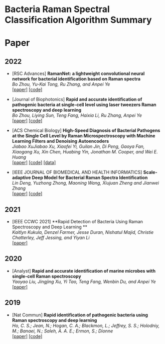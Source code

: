 # Bacteria Raman Spectral Classification Algorithm Summary

# Paper

## 2022
- [RSC Advances] **RamanNet: a lightweight convolutional neural network for bacterial identification based on Raman spectra**  
  _Bo Zhou, Yu-Kai Tong, Ru Zhang, and Anpei Ye_  
  [[paper]](https://pubs.rsc.org/en/content/articlepdf/2022/ra/d2ra03722j) [[code]](https://github.com/Bo-Zhou-gogogo/RamanNet)
  
- [Journal of Biophotonics] **Rapid and accurate identification of pathogenic bacteria at single-cell level using laser tweezers Raman spectroscopy and deep learning**  
  _Bo Zhou, Liying Sun, Teng Fang, Haixia Li, Ru Zhang, Anpei Ye_  
  [[paper]](https://pubs.rsc.org/en/content/articlelanding/2020/an/c9an02069a) [[code]](https://github.com/Bo-Zhou-gogogo/Rapid-and-accurate-identification-of-pathogenic-bacteria-at-the-single-cell-level-using-laser-tweeze)

- [ACS Chemical Biology] **High-Speed Diagnosis of Bacterial Pathogens at the Single Cell Level by Raman Microspectroscopy with Machine Learning Filters and Denoising Autoencoders**  
  _Jiabao XuJiabao Xu, Xiaofei Yi, Guilan Jin, Di Peng, Gaoya Fan, Xiaogang Xu, Xin Chen, Huabing Yin, Jonathan M. Cooper, and Wei E. Huang_  
  [[paper]](https://pubs.acs.org/doi/10.1021/acschembio.1c00834) [[code]](https://doi.org/10.6084/m9.figshare.14377286.v1) [[data]](https://figshare.com/articles/dataset/Raman_bacteria_data_csv/14377259/1)

- [IEEE JOURNAL OF BIOMEDICAL AND HEALTH INFORMATICS] **Scale-adaptive Deep Model for Bacterial Raman Spectra Identification**  
  _Lin Deng, Yuzhong Zhong, Maoning Wang, Xiujuan Zheng and Jianwei Zhang_  
  [[paper]](https://pubmed.ncbi.nlm.nih.gov/34543211/) [[code]](https://github.com/DenglinGo/bacteria-SANet) 
  
 
## 2021
- [IEEE CCWC 2021] **Rapid Detection of Bacteria Using Raman Spectroscopy and Deep Learning **  
  _Kaitlyn Kukula, Denzel Farmer, Jesse Duran, Nishatul Majid, Christie Chatterley, Jeff Jessing, and Yiyan Li_  
  [[paper]](https://ieeexplore.ieee.org/stamp/stamp.jsp?tp=&arnumber=9375955)
  
## 2020
- [Analyst] **Rapid and accurate identification of marine microbes with single-cell Raman spectroscopy**  
  _Yaoyao Liu, Jingjing Xu, Yi Tao, Teng Fang, Wenbin Du, and Anpei Ye_  
  [[paper]](https://pubs.rsc.org/en/content/articlelanding/2020/an/c9an02069a)

## 2019

- [Nat Commun] **Rapid identification of pathogenic bacteria using Raman spectroscopy and deep learning**  
  _Ho, C. S.; Jean, N.; Hogan, C. A.; Blackmon, L.; Jeffrey, S. S.; Holodniy, M.; Banaei, N.; Saleh, A. A. E.; Ermon, S.; Dionne_  
  [[paper]](https://www.nature.com/articles/s41467-019-12898-9)    [[code]](https://github.com/csho33/bacteria-ID)


    
